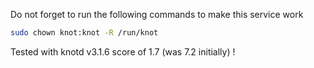 Do not forget to run the following commands to make this service work

```sh
sudo chown knot:knot -R /run/knot
```

Tested with knotd v3.1.6 score of 1.7 (was 7.2 initially) !
